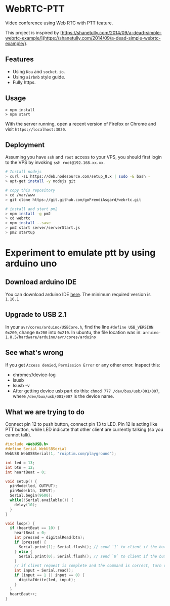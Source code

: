 # WebRTC-PTT

Video conference using Web RTC with PTT feature.

This project is inspired by [https://shanetully.com/2014/09/a-dead-simple-webrtc-example/](https://shanetully.com/2014/09/a-dead-simple-webrtc-example/).

## Features

* Using `Koa` and `socket.io`.
* Using `airbnb` style guide.
* Fully https.

## Usage

```
> npm install
> npm start
```

With the server running, open a recent version of Firefox or Chrome and visit `https://localhost:3030`.

## Deployment

Assuming you have `ssh` and `root` access to your VPS, you should first login to the VPS by invoking `ssh root@192.168.xx.xx`.

```bash
# Install nodejs
> curl -sL https://deb.nodesource.com/setup_8.x | sudo -E bash -
> apt-get install -y nodejs git

# copy this repository
> cd /var/www
> git clone https://git.github.com/goFrendiAsgard/webrtc.git

# install and start pm2
> npm install -g pm2
> cd webrtc
> npm install --save
> pm2 start server/serverStart.js
> pm2 startup

```

# Experiment to emulate ptt by using arduino uno

## Download arduino IDE

You can download arduino IDE [here](https://www.arduino.cc/en/Main/Software). The minimum required version is `1.16.1`

## Upgrade to USB 2.1

In your `avr/cores/arduino/USBCore.h`, find the line `#define USB_VERSION 0x200`, change `0x200` into `0x210`. In ubuntu, the file location was in: `arduino-1.8.5/hardware/arduino/avr/cores/arduino`

## See what's wrong

If you get `Access denied`, `Permission Error` or any other error. Inspect this:

* chrome://device-log
* lsusb
* lsusb -v
* After getting device usb part do this: `chmod 777 /dev/bus/usb/001/007`, where `/dev/bux/usb/001/007` is the device name.

## What we are trying to do

Connect pin 12 to push button, connect pin 13 to LED. Pin 12 is acting like PTT button, while LED indicate that other client are currently talking (so you cannot talk). 

```c
#include <WebUSB.h>
#define Serial WebUSBSerial
WebUSB WebUSBSerial(1, "roiptim.com/playground");

int led = 13;
int btn = 12;
int heartBeat = 0;

void setup() {
  pinMode(led, OUTPUT);
  pinMode(btn, INPUT);
  Serial.begin(9600); 
  while(!Serial.available()) {
    delay(10); 
  }
}

void loop() {  
  if (heartBeat == 10) {
    heartBeat = 0;
    int pressed = digitalRead(btn);
    if (pressed) {
      Serial.print(1); Serial.flush(); // send `1` to client if the button is pressed
    } else {
      Serial.print(0); Serial.flush(); // send `0` to client if the button is not pressed
    }
    // if client request is complete and the command is correct, turn on the lamp. Valid command is either `0` or `1`.
    int input = Serial.read();
    if (input == 1 || input == 0) {
      digitalWrite(led, input);
    }
  }
  heartBeat++;
}
```
